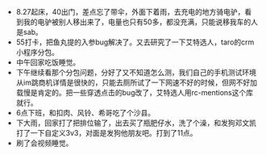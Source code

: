 + 8.27起床，40出门，差点忘了带伞，外面下着雨，去充电的地方骑电驴，看到我的电驴被别人移出来了，电量也只有50多，都没充满，只能说移我车的人是sab。
+ 55打卡，把鱼丸提的入参bug解决了。又去研究了一下艾特选人，taro的crm小程序分包。
+ 中午回家吃饭睡觉。
+ 下午继续看那个分包问题，分好了又不知道怎么测，我们自己的手机测试环境从im跳商机详情是很快的，只能去厕所试了一下网速不好的时候，但网不好加载慢是肯定的。把一些穿透点击的bug改了，艾特选人用rc-mentions这个库就行。
+ 6点下班，和扣肉、风铃、希哥吃了个沙县。
+ 下大雨，回家打了把排位输了，出去买了瓶肥仔水，洗了个澡，和发狗邓文凯打了一下自定义3v3，对面是发狗他朋友吧。打到了11点。
+ 刷了会视频睡觉。